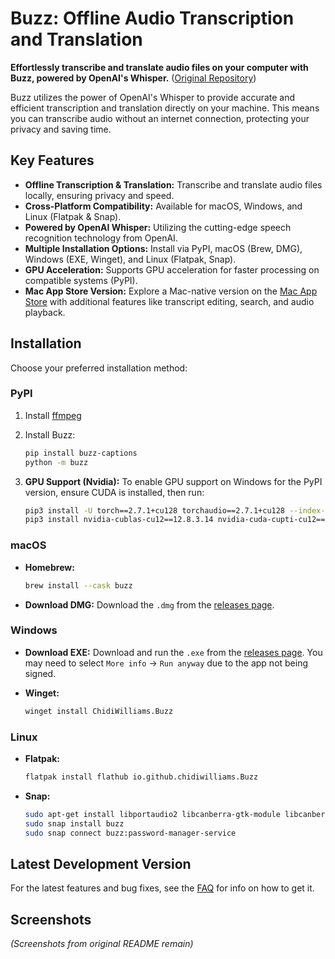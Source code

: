 # Buzz: Offline Audio Transcription and Translation

**Effortlessly transcribe and translate audio files on your computer with Buzz, powered by OpenAI's Whisper.**  ([Original Repository](https://github.com/chidiwilliams/buzz))

Buzz utilizes the power of OpenAI's Whisper to provide accurate and efficient transcription and translation directly on your machine. This means you can transcribe audio without an internet connection, protecting your privacy and saving time.

## Key Features

*   **Offline Transcription & Translation:** Transcribe and translate audio files locally, ensuring privacy and speed.
*   **Cross-Platform Compatibility:** Available for macOS, Windows, and Linux (Flatpak & Snap).
*   **Powered by OpenAI Whisper:** Utilizing the cutting-edge speech recognition technology from OpenAI.
*   **Multiple Installation Options:** Install via PyPI, macOS (Brew, DMG), Windows (EXE, Winget), and Linux (Flatpak, Snap).
*   **GPU Acceleration:** Supports GPU acceleration for faster processing on compatible systems (PyPI).
*   **Mac App Store Version:** Explore a Mac-native version on the [Mac App Store](https://apps.apple.com/us/app/buzz-captions/id6446018936?mt=12&itsct=apps_box_badge&itscg=30200) with additional features like transcript editing, search, and audio playback.

## Installation

Choose your preferred installation method:

### PyPI

1.  Install [ffmpeg](https://www.ffmpeg.org/download.html)
2.  Install Buzz:

    ```bash
    pip install buzz-captions
    python -m buzz
    ```
3.  **GPU Support (Nvidia):** To enable GPU support on Windows for the PyPI version, ensure CUDA is installed, then run:

    ```bash
    pip3 install -U torch==2.7.1+cu128 torchaudio==2.7.1+cu128 --index-url https://download.pytorch.org/whl/cu128
    pip3 install nvidia-cublas-cu12==12.8.3.14 nvidia-cuda-cupti-cu12==12.8.57 nvidia-cuda-nvrtc-cu12==12.8.61 nvidia-cuda-runtime-cu12==12.8.57 nvidia-cudnn-cu12==9.7.1.26 nvidia-cufft-cu12==11.3.3.41 nvidia-curand-cu12==10.3.9.55 nvidia-cusolver-cu12==11.7.2.55 nvidia-cusparse-cu12==12.5.4.2 nvidia-cusparselt-cu12==0.6.3 nvidia-nvjitlink-cu12==12.8.61 nvidia-nvtx-cu12==12.8.55 --extra-index-url https://pypi.ngc.nvidia.com
    ```

### macOS

*   **Homebrew:**

    ```bash
    brew install --cask buzz
    ```
*   **Download DMG:** Download the `.dmg` from the [releases page](https://github.com/chidiwilliams/buzz/releases/latest).

### Windows

*   **Download EXE:** Download and run the `.exe` from the [releases page](https://github.com/chidiwilliams/buzz/releases/latest).  You may need to select `More info` -> `Run anyway` due to the app not being signed.
*   **Winget:**

    ```bash
    winget install ChidiWilliams.Buzz
    ```

### Linux

*   **Flatpak:**

    ```bash
    flatpak install flathub io.github.chidiwilliams.Buzz
    ```
*   **Snap:**

    ```bash
    sudo apt-get install libportaudio2 libcanberra-gtk-module libcanberra-gtk3-module
    sudo snap install buzz
    sudo snap connect buzz:password-manager-service
    ```

## Latest Development Version

For the latest features and bug fixes, see the [FAQ](https://chidiwilliams.github.io/buzz/docs/faq#9-where-can-i-get-latest-development-version) for info on how to get it.

## Screenshots

*(Screenshots from original README remain)*